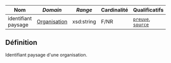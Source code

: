 | **Nom**             | ***Domain***                                            | ***Range*** | **Cardinalité** | **Qualificatifs**                            |
| ------------------- | ------------------------------------------------------- | ----------- | --------------- | -------------------------------------------- |
| identifiant paysage | [Organisation](../Classes/Organisation/Organisation.md) | xsd:string  | F/NR            | [`preuve`](preuve.md), [`source`](source.md) |

## Définition

Identifiant paysage d'une organisation.